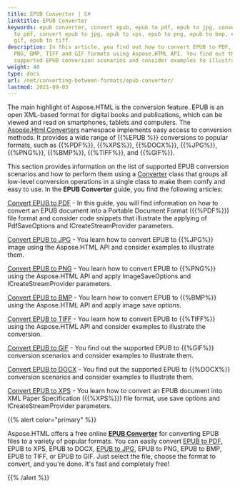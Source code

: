 ```yaml
---
title: EPUB Converter | C#
linktitle: EPUB Converter 
keywords: epub converter, convert epub, epub to pdf, epub to jpg, convert epub
  to pdf, convert epub to jpg, epub to xps, epub to png, epub to bmp, epub to
  gif, epub to tiff.
description: In this article, you find out how to convert EPUB to PDF, XPS, JPG,
  PNG, BMP, TIFF and GIF formats using Aspose.HTML API. You find out the
  supported EPUB conversion scenarios and consider examples to illustrate them.
weight: 40
type: docs
url: /net/converting-between-formats/epub-converter/
lastmod: 2021-09-03
---
```


The main highlight of Aspose.HTML is the conversion feature. EPUB is an open XML-based format for digital books and publications, which can be viewed and read on smartphones, tablets and computers. The [Aspose.Html.Converters](https://apireference.aspose.com/html/net/aspose.html.converters) namespace implements easy access to conversion methods. It provides a wide range of {{%EPUB %}} conversions to popular formats, such as {{%PDF%}}, {{%XPS%}}, {{%DOCX%}}, {{%JPG%}}, {{%PNG%}}, {{%BMP%}}, {{%TIFF%}}, and {{%GIF%}}.

This section provides information on the list of supported EPUB conversion scenarios and how to perform them using a [Converter](https://apireference.aspose.com/html/net/aspose.html.converters/converter) class that groups all low-level conversion operations in a single class to make them comfy and easy to use. In the **EPUB Converter** guide, you find the following articles: 

[Convert EPUB to PDF](/html/net/converting-between-formats/epub-to-pdf/) - In this guide, you will find information on how to convert an EPUB document into a Portable Document Format ({{%PDF%}}) file format and consider code snippets that illustrate the applying of PdfSaveOptions and ICreateStreamProvider parameters.

[Convert EPUB to JPG](/html/net/converting-between-formats/epub-to-jpg/) - You learn how to convert  EPUB to {{%JPG%}} image using the Aspose.HTML API and consider examples to illustrate them.

[Convert EPUB to PNG](/html/net/converting-between-formats/epub-to-png/) - You learn how to convert  EPUB to {{%PNG%}} using the Aspose.HTML API and apply ImageSaveOptions and ICreateStreamProvider parameters.

[Convert EPUB to BMP](/html/net/converting-between-formats/epub-to-bmp/) - You learn how to convert  EPUB to {{%BMP%}} using the Aspose.HTML API and apply image save options. 

[Convert EPUB to TIFF](/html/net/converting-between-formats/epub-to-tiff/) - You learn how to convert  EPUB to {{%TIFF%}} using the Aspose.HTML API and consider examples to illustrate the conversion.

[Convert EPUB to GIF](/html/net/converting-between-formats/epub-to-gif/) - You find out the supported EPUB to {{%GIF%}} conversion scenarios and consider examples to illustrate them.

[Convert EPUB to DOCX](/html/net/converting-between-formats/epub-to-docx/) - You find out the supported EPUB to {{%DOCX%}} conversion scenarios and consider examples to illustrate them.

[Convert EPUB to XPS](/html/net/converting-between-formats/epub-to-xps/) - You learn how to convert an EPUB document into XML Paper Specification ({{%XPS%}}) file format, use save options and ICreateStreamProvider parameters.

{{% alert color="primary" %}} 

Aspose.HTML offers a free online [**EPUB Converter**](https://products.aspose.app/html/en/conversion/epub) for converting EPUB files to a variety of popular formats. You can easily convert  [EPUB to PDF](https://products.aspose.app/html/en/conversion/epub-to-pdf), EPUB  to XPS, EPUB  to DOCX, [EPUB to JPG](https://products.aspose.app/html/en/conversion/epub-to-pdf), EPUB to PNG, EPUB to BMP, EPUB to TIFF, or EPUB to GIF. Just select the file, choose the format to convert, and you're done. It's fast and completely free!

{{% /alert %}} 

